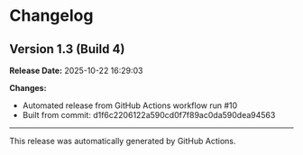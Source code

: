 # Changelog

## Version 1.3 (Build 4)

**Release Date:** 2025-10-22 16:29:03

**Changes:**
- Automated release from GitHub Actions workflow run #10
- Built from commit: d1f6c2206122a590cd0f7f89ac0da590dea94563

---

This release was automatically generated by GitHub Actions.
